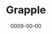 ---
title: Grapple
reqs:
  - Defend
  - Push
tags:
  - abilities
date: 0009-00-00
permalink: false
---
